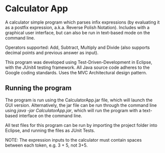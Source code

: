 # Calculator App
A calculator simple program which parses infix expressions (by evaluating it as a postfix expression, a.k.a. Reverse Polish Notation). Includes with a graphical user interface, but can also be run in text-based mode on the command line.

Operators supported: Add, Subtract, Multiply and Divide (also supports decimal points and previous answer as input).

This program was developed using Test-Driven-Development in Eclipse, with the JUnit4 testing framework. All Java source code adheres to the Google coding standards. Uses the MVC Architectural design pattern.

## Running the program
The program is run using the CalculatorApp.jar file, which will launch the GUI version. Alternatively, the jar file can be run through the command line using *java -jar CalculatorApp.jar*, which will run the program with a text-based interface on the command line. 

All test files for this program can be run by importing the project folder into Eclipse, and running the files as JUnit Tests.

NOTE: The expression inputs to the calculator must contain spaces between each token, e.g. 3 + 5, not 3+5.
